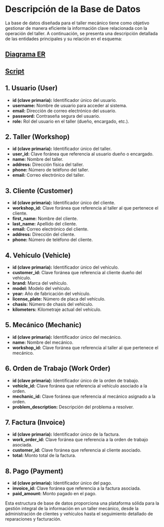 # Descripción de la Base de Datos

La base de datos diseñada para el taller mecánico tiene como objetivo gestionar de manera eficiente la información clave relacionada con la operación del taller. A continuación, se presenta una descripción detallada de las entidades principales y su relación en el esquema:

## [Diagrama ER](schema.png)

## [Script](workshop.sql)

## 1. Usuario (User)

- **id (clave primaria):** Identificador único del usuario.
- **username:** Nombre de usuario para acceder al sistema.
- **email:** Dirección de correo electrónico del usuario.
- **password:** Contraseña segura del usuario.
- **role:** Rol del usuario en el taller (dueño, encargado, etc.).

## 2. Taller (Workshop)

- **id (clave primaria):** Identificador único del taller.
- **user_id:** Clave foránea que referencia al usuario dueño o encargado.
- **name:** Nombre del taller.
- **address:** Dirección física del taller.
- **phone:** Número de teléfono del taller.
- **email:** Correo electrónico del taller.

## 3. Cliente (Customer)

- **id (clave primaria):** Identificador único del cliente.
- **workshop_id:** Clave foránea que referencia al taller al que pertenece el cliente.
- **first_name:** Nombre del cliente.
- **last_name:** Apellido del cliente.
- **email:** Correo electrónico del cliente.
- **address:** Dirección del cliente.
- **phone:** Número de teléfono del cliente.

## 4. Vehículo (Vehicle)

- **id (clave primaria):** Identificador único del vehículo.
- **customer_id:** Clave foránea que referencia al cliente dueño del vehículo.
- **brand:** Marca del vehículo.
- **model:** Modelo del vehículo.
- **year:** Año de fabricación del vehículo.
- **license_plate:** Número de placa del vehículo.
- **chasis:** Número de chasis del vehículo.
- **kilometers:** Kilometraje actual del vehículo.

## 5. Mecánico (Mechanic)

- **id (clave primaria):** Identificador único del mecánico.
- **name:** Nombre del mecánico.
- **workshop_id:** Clave foránea que referencia al taller al que pertenece el mecánico.

## 6. Orden de Trabajo (Work Order)

- **id (clave primaria):** Identificador único de la orden de trabajo.
- **vehicle_id:** Clave foránea que referencia al vehículo asociado a la orden.
- **mechanic_id:** Clave foránea que referencia al mecánico asignado a la orden.
- **problem_description:** Descripción del problema a resolver.

## 7. Factura (Invoice)

- **id (clave primaria):** Identificador único de la factura.
- **work_order_id:** Clave foránea que referencia a la orden de trabajo asociada.
- **customer_id:** Clave foránea que referencia al cliente asociado.
- **total:** Monto total de la factura.

## 8. Pago (Payment)

- **id (clave primaria):** Identificador único del pago.
- **invoice_id:** Clave foránea que referencia a la factura asociada.
- **paid_amount:** Monto pagado en el pago.

Esta estructura de base de datos proporciona una plataforma sólida para la gestión integral de la información en un taller mecánico, desde la administración de clientes y vehículos hasta el seguimiento detallado de reparaciones y facturación.
